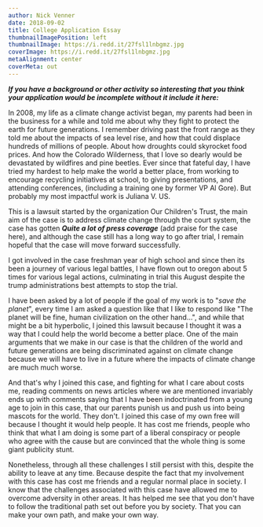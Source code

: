 ```yaml
---
author: Nick Venner
date: 2018-09-02
title: College Application Essay
thumbnailImagePosition: left
thumbnailImage: https://i.redd.it/27fsl1lnbgmz.jpg
coverImage: https://i.redd.it/27fsl1lnbgmz.jpg
metaAlignment: center
coverMeta: out
---
```

***If you have a background or other activity so interesting that you think your application would be incomplete without it include it here:***

In 2008, my life as a climate change activist began, my parents had been in the business for a while and told me about why they fight to protect the earth for future generations. I remember driving past the front range as they told me about the impacts of sea level rise, and how that could displace hundreds of millions of people. About how droughts could skyrocket food prices. And how the Colorado Wilderness, that I love so dearly would be devastated by wildfires and pine beetles. Ever since that fateful day, I have tried my hardest to help make the world a better place, from working to encourage recycling initiatives at school, to giving presentations, and attending conferences, (including a training one by former VP Al Gore). But probably my most impactful work is Juliana V. US.

This is a lawsuit started by the organization Our Children's Trust, the main aim of the case is to address climate change through the court system, the case has gotten ***Quite a lot of press coverage*** (add praise for the case here), and although the case still has a long way to go after trial, I remain hopeful that the case will move forward successfully.

I got involved in the case freshman year of high school and since then its been a journey of various legal battles, I have flown out to oregon about 5 times for various legal actions, culminating in trial this August despite the trump administrations best attempts to stop the trial.

I have been asked by a lot of people if the goal of my work is to "*save the planet*", every time I am asked a question like that I like to respond like "The planet will be fine, human civilization on the other hand...", and while that might be a bit hyperbolic, I joined this lawsuit because I thought it was a way that I could help the world become a better place. One of the main arguments that we make in our case is that the children of the world and future generations are being discriminated against on climate change because we will have to live in a future where the impacts of climate change are much much worse.

And that's why I joined this case, and fighting for what I care about costs me, reading comments on news articles where we are mentioned invariably ends up with comments saying that I have been indoctrinated from a young age to join in this case, that our parents punish us and push us into being mascots for the world. They don't. I joined this case of my own free will because I thought it would help people. It has cost me friends, people who think that what I am doing is some part of a liberal conspiracy or people who agree with the cause but are convinced that the whole thing is some giant publicity stunt.

Nonetheless, through all these challenges I still persist with this, despite the ability to leave at any time. Because despite the fact that my involvement with this case has cost me friends and a regular normal place in society. I know that the challenges associated with this case have allowed me to overcome adversity in other areas. It has helped me see that you don't have to follow the traditional path set out before you by society. That you can make your own path, and make your own way.
